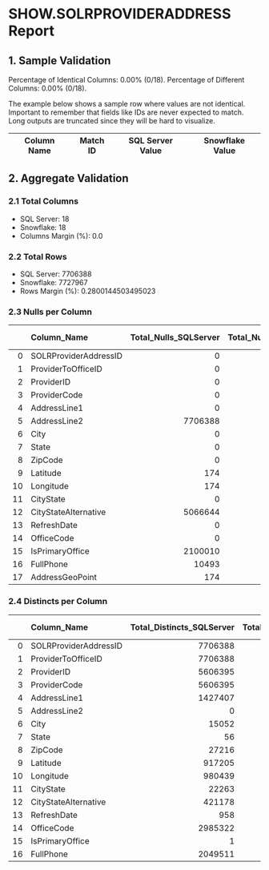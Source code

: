 # SHOW.SOLRPROVIDERADDRESS Report

## 1. Sample Validation

Percentage of Identical Columns: 0.00% (0/18).
Percentage of Different Columns: 0.00% (0/18).

The example below shows a sample row where values are not identical. Important to remember that fields like IDs are never expected to match. Long outputs are truncated since they will be hard to visualize.

| Column Name   | Match ID   | SQL Server Value   | Snowflake Value   |
|---------------|------------|--------------------|-------------------|

## 2. Aggregate Validation

### 2.1 Total Columns
- SQL Server: 18
- Snowflake: 18
- Columns Margin (%): 0.0

### 2.2 Total Rows
- SQL Server: 7706388
- Snowflake: 7727967
- Rows Margin (%): 0.2800144503495023

### 2.3 Nulls per Column
|    | Column_Name           |   Total_Nulls_SQLServer |   Total_Nulls_Snowflake |   Margin (%) |
|---:|:----------------------|------------------------:|------------------------:|-------------:|
|  0 | SOLRProviderAddressID |                       0 |                       0 |          0   |
|  1 | ProviderToOfficeID    |                       0 |                       0 |          0   |
|  2 | ProviderID            |                       0 |                       0 |          0   |
|  3 | ProviderCode          |                       0 |                       0 |          0   |
|  4 | AddressLine1          |                       0 |                       0 |          0   |
|  5 | AddressLine2          |                 7706388 |                 7727967 |          0.3 |
|  6 | City                  |                       0 |                       0 |          0   |
|  7 | State                 |                       0 |                       0 |          0   |
|  8 | ZipCode               |                       0 |                       0 |          0   |
|  9 | Latitude              |                     174 |                       0 |        100   |
| 10 | Longitude             |                     174 |                       0 |        100   |
| 11 | CityState             |                       0 |                       0 |          0   |
| 12 | CityStateAlternative  |                 5066644 |                 5181517 |          2.3 |
| 13 | RefreshDate           |                       0 |                       0 |          0   |
| 14 | OfficeCode            |                       0 |                       0 |          0   |
| 15 | IsPrimaryOffice       |                 2100010 |                 2046396 |          2.6 |
| 16 | FullPhone             |                   10493 |                 1438232 |      13606.6 |
| 17 | AddressGeoPoint       |                     174 |                       0 |        100   |

### 2.4 Distincts per Column
|    | Column_Name           |   Total_Distincts_SQLServer |   Total_Distincts_Snowflake |   Margin (%) |
|---:|:----------------------|----------------------------:|----------------------------:|-------------:|
|  0 | SOLRProviderAddressID |                     7706388 |                     7727967 |          0.3 |
|  1 | ProviderToOfficeID    |                     7706388 |                     7727930 |          0.3 |
|  2 | ProviderID            |                     5606395 |                     5681540 |          1.3 |
|  3 | ProviderCode          |                     5606395 |                     5587275 |          0.3 |
|  4 | AddressLine1          |                     1427407 |                      835197 |         41.5 |
|  5 | AddressLine2          |                           0 |                           0 |          0   |
|  6 | City                  |                       15052 |                       14969 |          0.6 |
|  7 | State                 |                          56 |                          56 |          0   |
|  8 | ZipCode               |                       27216 |                       27007 |          0.8 |
|  9 | Latitude              |                      917205 |                          49 |        100   |
| 10 | Longitude             |                      980439 |                          99 |        100   |
| 11 | CityState             |                       22263 |                       22061 |          0.9 |
| 12 | CityStateAlternative  |                      421178 |                      133737 |         68.2 |
| 13 | RefreshDate           |                         958 |                           1 |         99.9 |
| 14 | OfficeCode            |                     2985322 |                     2961798 |          0.8 |
| 15 | IsPrimaryOffice       |                           1 |                           1 |          0   |
| 16 | FullPhone             |                     2049511 |                     2028350 |          1   |